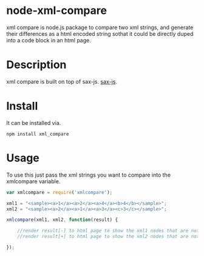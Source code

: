 node-xml-compare
===========

xml compare is node.js package to compare two xml strings,
and generate their differences as a html encoded string sothat 
it could be directly duped into a code block in an html page.

Description
===========

xml compare is built on top of sax-js. 
[sax-js](https://github.com/isaacs/sax-js/).


Install
===========
It can be installed via.

`npm install xml_compare`



Usage
=====

To use this just pass the xml strings you want to compare into the xmlcompare variable.

```javascript
var xmlcompare = require('xmlcompare');

xml1 = "<sample><a>1</a><a>2</a><a>4</a><b>4</b></sample>";
xml2 = "<sample><a>2</a><a>1</a><a>3</a><c>3</c></sample>";

xmlcompare(xml1, xml2, function(result) {

	//render result[-] to html page to show the xml1 nodes that are not in xml2
	//render result[+] to html page to show the xml2 nodes that are not in xml1

});


```


